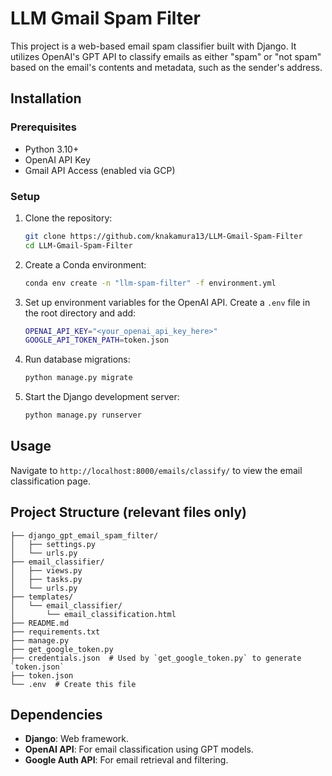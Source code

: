 # LLM Gmail Spam Filter

This project is a web-based email spam classifier built with Django. It utilizes OpenAI's GPT API to classify emails as either "spam" or "not spam" based on the email's contents and metadata, such as the sender's address.


## Installation

### Prerequisites

- Python 3.10+
- OpenAI API Key
- Gmail API Access (enabled via GCP)

### Setup

1. Clone the repository:

   ```bash
   git clone https://github.com/knakamura13/LLM-Gmail-Spam-Filter
   cd LLM-Gmail-Spam-Filter
   ```

2. Create a Conda environment:

   ```bash
   conda env create -n "llm-spam-filter" -f environment.yml
   ```

3. Set up environment variables for the OpenAI API. Create a `.env` file in the root directory and add:

   ```bash
   OPENAI_API_KEY="<your_openai_api_key_here>"
   GOOGLE_API_TOKEN_PATH=token.json
   ```

4. Run database migrations:

   ```bash
   python manage.py migrate
   ```

5. Start the Django development server:

   ```bash
   python manage.py runserver
   ```

## Usage

Navigate to `http://localhost:8000/emails/classify/` to view the email classification page.

## Project Structure (relevant files only)

```plaintext
├── django_gpt_email_spam_filter/
│   ├── settings.py
│   └── urls.py
├── email_classifier/
│   ├── views.py
│   ├── tasks.py
│   └── urls.py
├── templates/
│   └── email_classifier/
│       └── email_classification.html
├── README.md
├── requirements.txt
├── manage.py
├── get_google_token.py
├── credentials.json  # Used by `get_google_token.py` to generate `token.json`
├── token.json
└── .env  # Create this file
```

## Dependencies

- **Django**: Web framework.
- **OpenAI API**: For email classification using GPT models.
- **Google Auth API**: For email retrieval and filtering.
